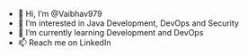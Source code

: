 - 👋 Hi, I’m @Vaibhav979
- 👀 I’m interested in Java Development, DevOps and Security
- 🌱 I’m currently learning Development and DevOps
- 📫 Reach me on LinkedIn

<!---
Vaibhav979/Vaibhav979 is a ✨ special ✨ repository because its `README.md` (this file) appears on your GitHub profile.
You can click the Preview link to take a look at your changes.
--->
